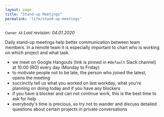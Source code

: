 ```yaml
---
layout: page
title: "Stand-up Meetings"
permalink: 'life/stand-up-meetings'
---
```

<small class="owner">Owner: All</small> _Last revision: 04.01.2020_

Daily stand-up meetings help better communication between team members. In a remote team it is especially important to chart who is working on which project and what task.

- we meet on Google Hangouts (link is pinned in ```#default``` Slack channel) at 10:00 (RO) every day (Monday to Friday)
- to motivate people not to be late, the person who joined the latest, opens the meeting
- succinctly tell us what you worked on last workday, what you're planning on doing today and if you have any blockers
- if you have a blocker and can not continue work, this is the best time to ask for help
- everybody's time is precious, so try not to wander and discuss detailed questions about certain projects in private conversations

